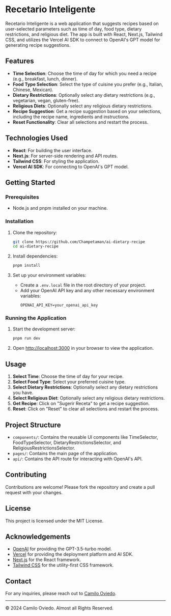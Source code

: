 # Recetario Inteligente

Recetario Inteligente is a web application that suggests recipes based on user-selected parameters such as time of day, food type, dietary restrictions, and religious diet. The app is built with React, Next.js, Tailwind CSS, and utilizes the Vercel AI SDK to connect to OpenAI's GPT model for generating recipe suggestions.

## Features

- **Time Selection**: Choose the time of day for which you need a recipe (e.g., breakfast, lunch, dinner).
- **Food Type Selection**: Select the type of cuisine you prefer (e.g., Italian, Chinese, Mexican).
- **Dietary Restrictions**: Optionally select any dietary restrictions (e.g., vegetarian, vegan, gluten-free).
- **Religious Diets**: Optionally select any religious dietary restrictions.
- **Recipe Suggestion**: Get a recipe suggestion based on your selections, including the recipe name, ingredients and instructions.
- **Reset Functionality**: Clear all selections and restart the process.

## Technologies Used

- **React**: For building the user interface.
- **Next.js**: For server-side rendering and API routes.
- **Tailwind CSS**: For styling the application.
- **Vercel AI SDK**: For connecting to OpenAI's GPT model.

## Getting Started

### Prerequisites

- Node.js and pnpm installed on your machine.

### Installation

1. Clone the repository:
    ```sh
    git clone https://github.com/Champetaman/ai-dietary-recipe
    cd ai-dietary-recipe
    ```

2. Install dependencies:
    ```sh
    pnpm install
    ```

3. Set up your environment variables:

   - Create a `.env.local` file in the root directory of your project.
   - Add your OpenAI API key and any other necessary environment variables:
     ```env
     OPENAI_API_KEY=your_openai_api_key
     ```

### Running the Application

1. Start the development server:
    ```sh
    pnpm run dev
    ```

2. Open [http://localhost:3000](http://localhost:3000) in your browser to view the application.

## Usage

1. **Select Time**: Choose the time of day for your recipe.
2. **Select Food Type**: Select your preferred cuisine type.
3. **Select Dietary Restrictions**: Optionally select any dietary restrictions you have.
4. **Select Religious Diet**: Optionally select any religious dietary restrictions.
5. **Get Recipe**: Click on "Sugerir Receta" to get a recipe suggestion.
6. **Reset**: Click on "Reset" to clear all selections and restart the process.

## Project Structure

- `components/`: Contains the reusable UI components like TimeSelector, FoodTypeSelector, DietaryRestrictionsSelector, and ReligiousRestrictionsSelector.
- `pages/`: Contains the main page of the application.
- `api/`: Contains the API route for interacting with OpenAI's API.

## Contributing

Contributions are welcome! Please fork the repository and create a pull request with your changes.

## License

This project is licensed under the MIT License.

## Acknowledgements

- [OpenAI](https://openai.com/) for providing the GPT-3.5-turbo model.
- [Vercel](https://vercel.com/) for providing the deployment platform and AI SDK.
- [Next.js](https://nextjs.org/) for the React framework.
- [Tailwind CSS](https://tailwindcss.com/) for the utility-first CSS framework.

## Contact

For any inquiries, please reach out to [Camilo Oviedo](https://www.camilooviedo.com).

---

© 2024 Camilo Oviedo. Almost all Rights Reserved.
